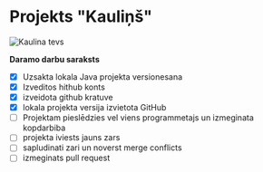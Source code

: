 # Projekts "Kauliņš"
![Kaulina tevs](https://media2.nekropole.info/2013/03/kaulintevs.jpg)

**Daramo darbu saraksts**
- [X] Uzsakta lokala Java projekta versionesana
- [X] Izveditos hithub konts
- [x] izveidota github kratuve
- [x] lokala projekta versija izvietota GitHub
- [ ] Projektam pieslēdzies vel viens programmetajs un izmeginata kopdarbiba
- [ ] projekta iviests jauns zars
- [ ] sapludinati zari un noverst merge conflicts
- [ ] izmeginats pull request
